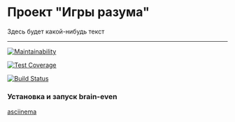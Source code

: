 #  Проект "Игры разума"

Здесь будет какой-нибудь текст 

---
[![Maintainability](https://api.codeclimate.com/v1/badges/a99a88d28ad37a79dbf6/maintainability)](https://codeclimate.com/github/sinist3rr/python-project-lvl1/maintainability)

[![Test Coverage](https://api.codeclimate.com/v1/badges/a99a88d28ad37a79dbf6/test_coverage)](https://codeclimate.com/github/sinist3rr/python-project-lvl1/test_coverage)

[![Build Status](https://travis-ci.org/sinist3rr/python-project-lvl1.svg?branch=master)](https://travis-ci.org/sinist3rr/python-project-lvl1)

### Установка и запуск brain-even

[asciinema](https://asciinema.org/a/L4KeGB8RhkHt1mqAJgxVGsnYQ)

